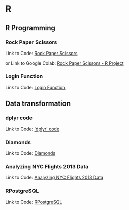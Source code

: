 # R

## R Programming

### Rock Paper Scissors

Link to Code: [Rock Paper Scissors](rock_paper_scissors.r)

or Link to Google Colab: [Rock Paper Scissors - R Project](https://colab.research.google.com/drive/1JlQhGCbcCSe1185fQ2cJuLLgtCswc7X8?usp=sharing)

### Login Function

Link to Code: [Login Function](login_function.r)

## Data transformation

### dplyr code

Link to Code: ['dplyr' code](dplyr_mtcars.r)

### Diamonds

Link to Code: [Diamonds](diamonds.r)

### Analyzing NYC Flights 2013 Data

Link to Code: [Analyzing NYC Flights 2013 Data](R/analyzing_nycflights13.ipynb)

### RPostgreSQL

Link to Code: [RPostgreSQL](R/RPostgreSQL.ipynb)
